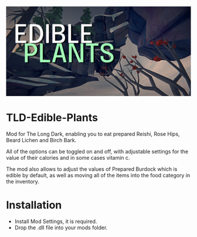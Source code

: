 ![Screenshot](https://github.com/DemonBunnyBon/TLD-Edible-Plants/blob/main/Thumb_EP.png?raw=true)
# TLD-Edible-Plants

Mod for The Long Dark, enabling you to eat prepared Reishi, Rose Hips, Beard Lichen and Birch Bark. 

All of the options can be toggled on and off, with adjustable settings for the value of their calories and in some cases vitamin c. 

The mod also allows to adjust the values of Prepared Burdock which is edible by default, as well as moving all of the items into the food category in the inventory.

# Installation

- Install Mod Settings, it is required.
- Drop the .dll file into your mods folder.
